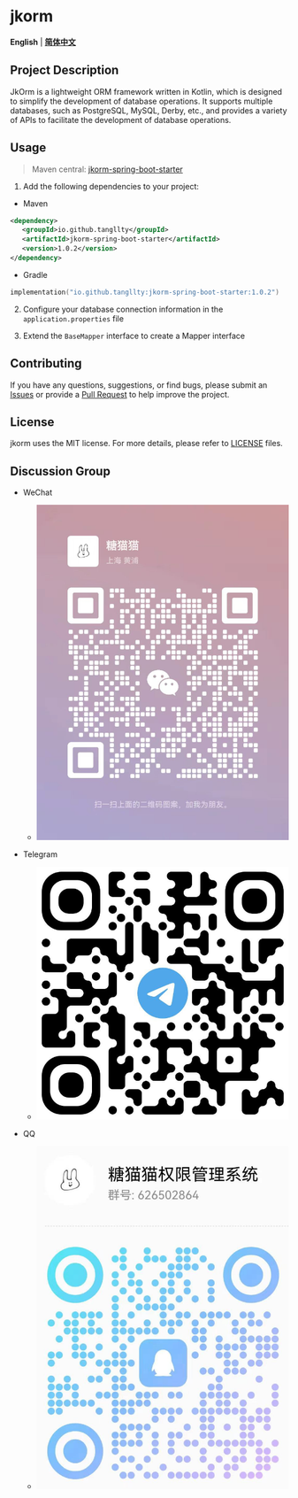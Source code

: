 # jkorm

**English** | [**简体中文**](./README.zh.md)

## Project Description

JkOrm is a lightweight ORM framework written in Kotlin, which is designed to simplify the development of database operations. It supports multiple databases, such as PostgreSQL, MySQL, Derby, etc., and provides a variety of APIs to facilitate the development of database operations.

## Usage

 > Maven central: [jkorm-spring-boot-starter](https://central.sonatype.com/artifact/io.github.tangllty/jkorm-spring-boot-starter)

 1. Add the following dependencies to your project:

 * Maven

```xml
<dependency>
   <groupId>io.github.tangllty</groupId>
   <artifactId>jkorm-spring-boot-starter</artifactId>
   <version>1.0.2</version>
</dependency>
```

 * Gradle

```kts
implementation("io.github.tangllty:jkorm-spring-boot-starter:1.0.2")
```

 2. Configure your database connection information in the `application.properties` file

 3. Extend the `BaseMapper` interface to create a Mapper interface

## Contributing

If you have any questions, suggestions, or find bugs, please submit an [Issues](https://github.com/tangllty/jkorm/issues/new) or provide a [Pull Request](https://github.com/tangllty/jkorm/pull/new) to help improve the project.

## License

jkorm uses the MIT license. For more details, please refer to [LICENSE](https://github.com/tangllty/jkorm/blob/master/LICENSE) files.

## Discussion Group

- WeChat

    - ![WeChat](https://github.com/tangllty/tang-docs/raw/master/docs/public/wechat.png)
- Telegram

    - ![Telegram](https://github.com/tangllty/tang-docs/raw/master/docs/public/telegram.png)
- QQ

    - ![QQ](https://github.com/tangllty/tang-docs/raw/master/docs/public/qq.png)
